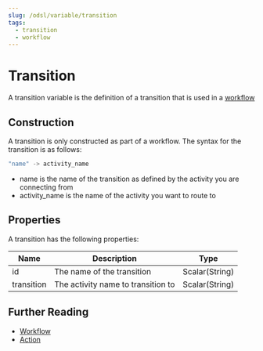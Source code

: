 ```yaml
---
slug: /odsl/variable/transition
tags:
  - transition
  - workflow
---
```

Transition
==========================

A transition variable is the definition of a transition that is used in a [workflow](Workflow)

## Construction
A transition is only constructed as part of a workflow.
The syntax for the transition is as follows:

```js
"name" -> activity_name
```

* name is the name of the transition as defined by the activity you are connecting from
* activity_name is the name of the activity you want to route to

## Properties
A transition has the following properties:

|**Name**|**Description**|**Type**|
|-|-|-|
|id|The name of the transition|Scalar(String)|
|transition|The activity name to transition to|Scalar(String)|

## Further Reading
* [Workflow](Workflow)
* [Action](Action)


